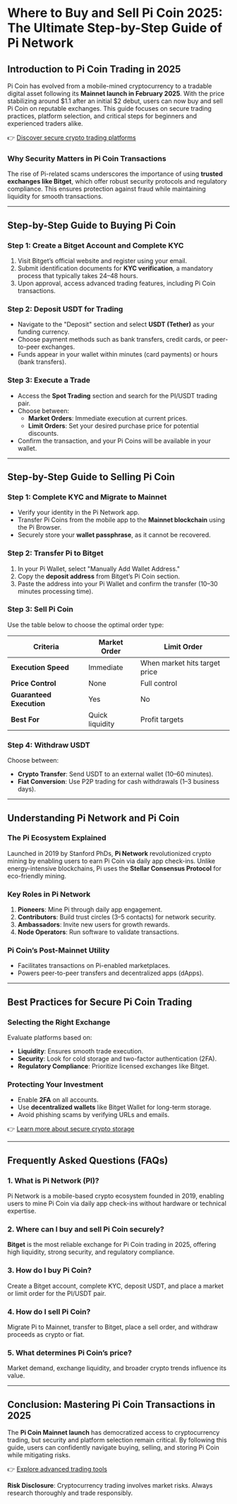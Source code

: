 # Where to Buy and Sell Pi Coin 2025: The Ultimate Step-by-Step Guide of Pi Network  

## Introduction to Pi Coin Trading in 2025  

Pi Coin has evolved from a mobile-mined cryptocurrency to a tradable digital asset following its **Mainnet launch in February 2025**. With the price stabilizing around $1.1 after an initial $2 debut, users can now buy and sell Pi Coin on reputable exchanges. This guide focuses on secure trading practices, platform selection, and critical steps for beginners and experienced traders alike.  

👉 [Discover secure crypto trading platforms](https://bit.ly/okx-bonus)  

### Why Security Matters in Pi Coin Transactions  
The rise of Pi-related scams underscores the importance of using **trusted exchanges like Bitget**, which offer robust security protocols and regulatory compliance. This ensures protection against fraud while maintaining liquidity for smooth transactions.  

---

## Step-by-Step Guide to Buying Pi Coin  

### Step 1: Create a Bitget Account and Complete KYC  
1. Visit Bitget’s official website and register using your email.  
2. Submit identification documents for **KYC verification**, a mandatory process that typically takes 24–48 hours.  
3. Upon approval, access advanced trading features, including Pi Coin transactions.  

### Step 2: Deposit USDT for Trading  
- Navigate to the "Deposit" section and select **USDT (Tether)** as your funding currency.  
- Choose payment methods such as bank transfers, credit cards, or peer-to-peer exchanges.  
- Funds appear in your wallet within minutes (card payments) or hours (bank transfers).  

### Step 3: Execute a Trade  
- Access the **Spot Trading** section and search for the PI/USDT trading pair.  
- Choose between:  
  - **Market Orders**: Immediate execution at current prices.  
  - **Limit Orders**: Set your desired purchase price for potential discounts.  
- Confirm the transaction, and your Pi Coins will be available in your wallet.  

---

## Step-by-Step Guide to Selling Pi Coin  

### Step 1: Complete KYC and Migrate to Mainnet  
- Verify your identity in the Pi Network app.  
- Transfer Pi Coins from the mobile app to the **Mainnet blockchain** using the Pi Browser.  
- Securely store your **wallet passphrase**, as it cannot be recovered.  

### Step 2: Transfer Pi to Bitget  
1. In your Pi Wallet, select "Manually Add Wallet Address."  
2. Copy the **deposit address** from Bitget’s Pi Coin section.  
3. Paste the address into your Pi Wallet and confirm the transfer (10–30 minutes processing time).  

### Step 3: Sell Pi Coin  
Use the table below to choose the optimal order type:  

| Criteria               | Market Order                      | Limit Order                         |  
|------------------------|-----------------------------------|-------------------------------------|  
| **Execution Speed**    | Immediate                         | When market hits target price       |  
| **Price Control**      | None                              | Full control                        |  
| **Guaranteed Execution** | Yes                             | No                                  |  
| **Best For**           | Quick liquidity                   | Profit targets                      |  

### Step 4: Withdraw USDT  
Choose between:  
- **Crypto Transfer**: Send USDT to an external wallet (10–60 minutes).  
- **Fiat Conversion**: Use P2P trading for cash withdrawals (1–3 business days).  

---

## Understanding Pi Network and Pi Coin  

### The Pi Ecosystem Explained  
Launched in 2019 by Stanford PhDs, **Pi Network** revolutionized crypto mining by enabling users to earn Pi Coin via daily app check-ins. Unlike energy-intensive blockchains, Pi uses the **Stellar Consensus Protocol** for eco-friendly mining.  

### Key Roles in Pi Network  
1. **Pioneers**: Mine Pi through daily app engagement.  
2. **Contributors**: Build trust circles (3–5 contacts) for network security.  
3. **Ambassadors**: Invite new users for growth rewards.  
4. **Node Operators**: Run software to validate transactions.  

### Pi Coin’s Post-Mainnet Utility  
- Facilitates transactions on Pi-enabled marketplaces.  
- Powers peer-to-peer transfers and decentralized apps (dApps).  

---

## Best Practices for Secure Pi Coin Trading  

### Selecting the Right Exchange  
Evaluate platforms based on:  
- **Liquidity**: Ensures smooth trade execution.  
- **Security**: Look for cold storage and two-factor authentication (2FA).  
- **Regulatory Compliance**: Prioritize licensed exchanges like Bitget.  

### Protecting Your Investment  
- Enable **2FA** on all accounts.  
- Use **decentralized wallets** like Bitget Wallet for long-term storage.  
- Avoid phishing scams by verifying URLs and emails.  

👉 [Learn more about secure crypto storage](https://bit.ly/okx-bonus)  

---

## Frequently Asked Questions (FAQs)  

### 1. What is Pi Network (PI)?  
Pi Network is a mobile-based crypto ecosystem founded in 2019, enabling users to mine Pi Coin via daily app check-ins without hardware or technical expertise.  

### 2. Where can I buy and sell Pi Coin securely?  
**Bitget** is the most reliable exchange for Pi Coin trading in 2025, offering high liquidity, strong security, and regulatory compliance.  

### 3. How do I buy Pi Coin?  
Create a Bitget account, complete KYC, deposit USDT, and place a market or limit order for the PI/USDT pair.  

### 4. How do I sell Pi Coin?  
Migrate Pi to Mainnet, transfer to Bitget, place a sell order, and withdraw proceeds as crypto or fiat.  

### 5. What determines Pi Coin’s price?  
Market demand, exchange liquidity, and broader crypto trends influence its value.  

---

## Conclusion: Mastering Pi Coin Transactions in 2025  

The **Pi Coin Mainnet launch** has democratized access to cryptocurrency trading, but security and platform selection remain critical. By following this guide, users can confidently navigate buying, selling, and storing Pi Coin while mitigating risks.  

👉 [Explore advanced trading tools](https://bit.ly/okx-bonus)  

**Risk Disclosure**: Cryptocurrency trading involves market risks. Always research thoroughly and trade responsibly.